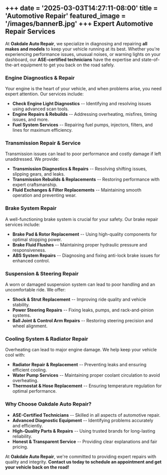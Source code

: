 +++
date = '2025-03-03T14:27:11-08:00'
title = 'Automotive Repair'
featured_image = '/images/bannerB.jpg'
+++
**Expert Automotive Repair Services**
-------------------------------------

At **Oakdale Auto Repair**, we specialize in diagnosing and repairing **all makes and models** to keep your vehicle running at its best. Whether you're experiencing performance issues, unusual noises, or warning lights on your dashboard, our **ASE-certified technicians** have the expertise and state-of-the-art equipment to get you back on the road safely.

### **Engine Diagnostics & Repair**

Your engine is the heart of your vehicle, and when problems arise, you need expert attention. Our services include:

-   **Check Engine Light Diagnostics** -- Identifying and resolving issues using advanced scan tools.
-   **Engine Repairs & Rebuilds** -- Addressing overheating, misfires, timing issues, and more.
-   **Fuel System Services** -- Repairing fuel pumps, injectors, filters, and lines for maximum efficiency.

### **Transmission Repair & Service**

Transmission issues can lead to poor performance and costly damage if left unaddressed. We provide:

-   **Transmission Diagnostics & Repairs** -- Resolving shifting issues, slipping gears, and leaks.
-   **Transmission Rebuilds & Replacements** -- Restoring performance with expert craftsmanship.
-   **Fluid Exchanges & Filter Replacements** -- Maintaining smooth operation and preventing wear.

### **Brake System Repair**

A well-functioning brake system is crucial for your safety. Our brake repair services include:

-   **Brake Pad & Rotor Replacement** -- Using high-quality components for optimal stopping power.
-   **Brake Fluid Flushes** -- Maintaining proper hydraulic pressure and responsiveness.
-   **ABS System Repairs** -- Diagnosing and fixing anti-lock brake issues for enhanced control.

### **Suspension & Steering Repair**

A worn or damaged suspension system can lead to poor handling and an uncomfortable ride. We offer:

-   **Shock & Strut Replacement** -- Improving ride quality and vehicle stability.
-   **Power Steering Repairs** -- Fixing leaks, pumps, and rack-and-pinion systems.
-   **Ball Joint & Control Arm Repairs** -- Restoring steering precision and wheel alignment.

### **Cooling System & Radiator Repair**

Overheating can lead to major engine damage. We help keep your vehicle cool with:

-   **Radiator Repair & Replacement** -- Preventing leaks and ensuring efficient cooling.
-   **Water Pump Services** -- Maintaining proper coolant circulation to avoid overheating.
-   **Thermostat & Hose Replacement** -- Ensuring temperature regulation for optimal performance.

### **Why Choose Oakdale Auto Repair?**

-   **ASE-Certified Technicians** -- Skilled in all aspects of automotive repair.
-   **Advanced Diagnostic Equipment** -- Identifying problems accurately and efficiently.
-   **High-Quality Parts & Repairs** -- Using trusted brands for long-lasting reliability.
-   **Honest & Transparent Service** -- Providing clear explanations and fair pricing.

At **Oakdale Auto Repair**, we're committed to providing expert repairs with quality and integrity. **Contact us today to schedule an appointment and get your vehicle back on the road!**